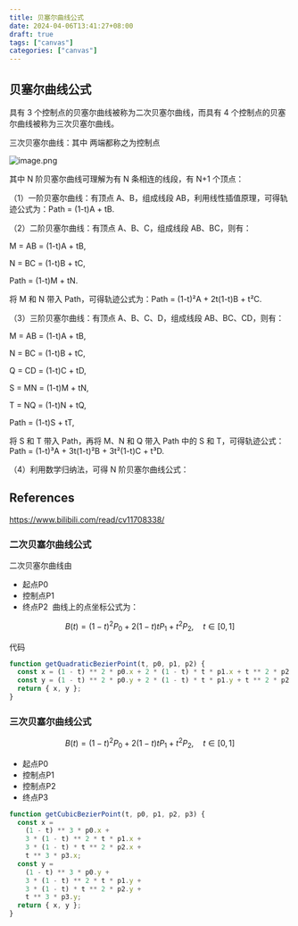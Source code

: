 ```yaml
---
title: 贝塞尔曲线公式
date: 2024-04-06T13:41:27+08:00
draft: true
tags: ["canvas"]
categories: ["canvas"]
---
```


## 贝塞尔曲线公式

具有 3 个控制点的贝塞尔曲线被称为二次贝塞尔曲线，而具有 4 个控制点的贝塞尔曲线被称为三次贝塞尔曲线。

三次贝塞尔曲线：其中 两端都称之为控制点

![image.png](https://p6-juejin.byteimg.com/tos-cn-i-k3u1fbpfcp/777088a7e21543068c424029cd69ff46~tplv-k3u1fbpfcp-jj-mark:0:0:0:0:q75.image#?w=701&h=361&s=24435&e=png&a=1&b=000000)[](https://miro.medium.com/v2/resize:fit:720/format:webp/1*9e_pl2L3VKFGMSokrBbA2w.png)

其中 N 阶贝塞尔曲线可理解为有 N 条相连的线段，有 N+1 个顶点：

（1）一阶贝塞尔曲线：有顶点 A、B，组成线段 AB，利用线性插值原理，可得轨迹公式为：Path = (1-t)A + tB.

（2）二阶贝塞尔曲线：有顶点 A、B、C，组成线段 AB、BC，则有：

M = AB = (1-t)A + tB,

N = BC = (1-t)B + tC,

Path = (1-t)M + tN.

将 M 和 N 带入 Path，可得轨迹公式为：Path = (1-t)²A + 2t(1-t)B + t²C.

（3）三阶贝塞尔曲线：有顶点 A、B、C、D，组成线段 AB、BC、CD，则有：

M = AB = (1-t)A + tB,

N = BC = (1-t)B + tC,

Q = CD = (1-t)C + tD,

S = MN = (1-t)M + tN,

T = NQ = (1-t)N + tQ,

Path = (1-t)S + tT,

将 S 和 T 带入 Path，再将 M、N 和 Q 带入 Path 中的 S 和 T，可得轨迹公式：Path = (1-t)³A + 3t(1-t)²B + 3t²(1-t)C + t³D.

（4）利用数学归纳法，可得 N 阶贝塞尔曲线公式：

## References

https://www.bilibili.com/read/cv11708338/

### 二次贝塞尔曲线公式

二次贝塞尔曲线由 

- 起点P0
- 控制点P1
- 终点P2
​
曲线上的点坐标公式为：

$$
B(t) = (1-t)^2P_0 + 2(1-t)tP_1 + t^2P_2, \quad t \in [0, 1]
$$

代码

```js
function getQuadraticBezierPoint(t, p0, p1, p2) {
  const x = (1 - t) ** 2 * p0.x + 2 * (1 - t) * t * p1.x + t ** 2 * p2.x;
  const y = (1 - t) ** 2 * p0.y + 2 * (1 - t) * t * p1.y + t ** 2 * p2.y;
  return { x, y };
}
```



### 三次贝塞尔曲线公式


$$
B(t) = (1-t)^2P_0 + 2(1-t)tP_1 + t^2P_2, \quad t \in [0, 1]
$$

- 起点P0
- 控制点P1
- 控制点P2
- 终点P3

```js
function getCubicBezierPoint(t, p0, p1, p2, p3) {
  const x =
    (1 - t) ** 3 * p0.x +
    3 * (1 - t) ** 2 * t * p1.x +
    3 * (1 - t) * t ** 2 * p2.x +
    t ** 3 * p3.x;
  const y =
    (1 - t) ** 3 * p0.y +
    3 * (1 - t) ** 2 * t * p1.y +
    3 * (1 - t) * t ** 2 * p2.y +
    t ** 3 * p3.y;
  return { x, y };
}
```
